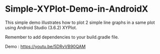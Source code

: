 # Simple-XYPlot-Demo-in-AndroidX
This simple demo illustrates how to plot 2 simple line graphs in a same plot using Android Studio (3.6.2) XYPlot. 

Remember to add dependencies to your build.gradle file. 

Demo : https://youtu.be/5DRvVB90QAM
